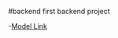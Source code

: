 #backend 
first backend project

-[Model Link](https://www.youtube.com/redirect?event=video_description&redir_token=QUFFLUhqa1dKYS1CQ2UxekgyUW54RG5aYW9vaF9JeV90UXxBQ3Jtc0ttWmRNZlhvMXROR290LTFCV3U4Zy14TzBsRmh5ZXhXWWRCcW5HbTRCekpSeDh3VU1vZXJyN3drZVJabEhRU3NGMTRGSFc1N3RWMVpPT3d6d3VSOXNkN21YdkZLRjlfelV0N0t5SHpIMXFJV3I0SnhMaw&q=https%3A%2F%2Fapp.eraser.io%2Fworkspace%2FYtPqZ1VogxGy1jzIDkzj%3Forigin%3Dshare&v=9B4CvtzXRpc)